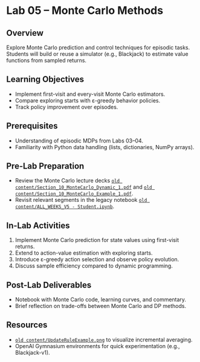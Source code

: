 # Lab 05 – Monte Carlo Methods

## Overview
Explore Monte Carlo prediction and control techniques for episodic tasks. Students will build or reuse a simulator (e.g., Blackjack) to estimate value functions from sampled returns.

## Learning Objectives
- Implement first-visit and every-visit Monte Carlo estimators.
- Compare exploring starts with ε-greedy behavior policies.
- Track policy improvement over episodes.

## Prerequisites
- Understanding of episodic MDPs from Labs 03–04.
- Familiarity with Python data handling (lists, dictionaries, NumPy arrays).

## Pre-Lab Preparation
- Review the Monte Carlo lecture decks [`old content/Section_10_MonteCarlo_Dynamic_1.pdf`](../../old%20content/Section_10_MonteCarlo_Dynamic_1.pdf) and [`old content/Section_10_MonteCarlo_Example_1.pdf`](../../old%20content/Section_10_MonteCarlo_Example_1.pdf).
- Revisit relevant segments in the legacy notebook [`old content/ALL_WEEKS_V5 - Student.ipynb`](../../old%20content/ALL_WEEKS_V5%20-%20Student.ipynb).

## In-Lab Activities
1. Implement Monte Carlo prediction for state values using first-visit returns.
2. Extend to action-value estimation with exploring starts.
3. Introduce ε-greedy action selection and observe policy evolution.
4. Discuss sample efficiency compared to dynamic programming.

## Post-Lab Deliverables
- Notebook with Monte Carlo code, learning curves, and commentary.
- Brief reflection on trade-offs between Monte Carlo and DP methods.

## Resources
- [`old content/UpdateRuleExample.png`](../../old%20content/UpdateRuleExample.png) to visualize incremental averaging.
- OpenAI Gymnasium environments for quick experimentation (e.g., Blackjack-v1).
